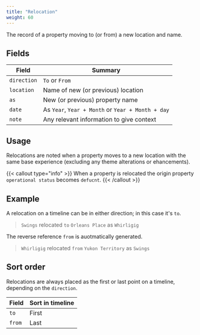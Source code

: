 ```yaml
---
title: "Relocation"
weight: 60
---
```


The record of a property moving to (or from) a new location and name.

## Fields

| Field         | Summary                     		    |
| ------------- | ------------------------------------- |
| `direction`   | `To` or `From`          			    |
| `location`  	| Name of new (or previous) location    |
| `as`  		| New (or previous) property name 	    |
| `date`   		| As `Year`, `Year + Month` or `Year + Month + day`     |
| `note`  		| Any relevant information to give context    |

## Usage

Relocations are noted when a property moves to a new location with the same base experience (excluding any theme alterations or ehancements).

{{< callout type="info" >}}
When a property is relocated the origin property `operational status` becomes `defucnt`.
{{< /callout >}}

## Example

A relocation on a timeline can be in either direction; in this case it's `to`.

> `Swings` relocated `to` `Orleans Place` as `Whirligig`

The reverse reference `from` is auotmatically generated.

> `Whirligig` relocated `from` `Yukon Territory` as `Swings`

## Sort order

Relocations are always placed as the first or last point on a timeline, depending on the `direction`.


| Field         | Sort in timeline                     		    |
| ------------- | ------------------------------------- |
| `to`   | First         			        |
| `from`  	| Last  |
